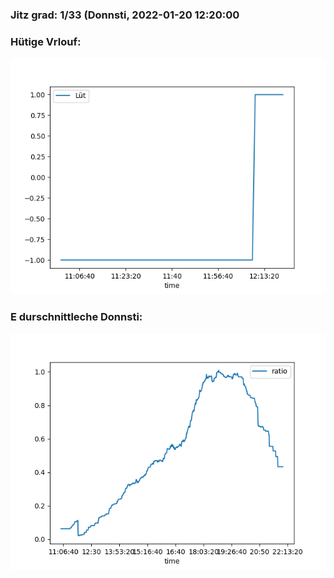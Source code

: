 ### Jitz grad: 1/33 (Donnsti, 2022-01-20 12:20:00

### Hütige Vrlouf:
![Graph](Today.png)

### E durschnittleche Donnsti:
![Graph](Donnsti.png)